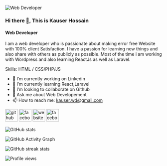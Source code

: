 ![Web Developer](https://scontent.fdac7-1.fna.fbcdn.net/v/t39.30808-6/284198254_541450620755505_7956220988924843224_n.png?_nc_cat=106&ccb=1-7&_nc_sid=e3f864&_nc_ohc=xrqGM05WPhUAX_3QQdq&_nc_oc=AQlAYIpH9VYdoXvxbD8CpywT6m32cO9UIPUu-I1D7Mhz88UN3lV7Vs172pi6Rxj11Dc&_nc_ht=scontent.fdac7-1.fna&oh=00_AT8vZVk62G-DWSU4gKAYgB4-xuTQ_W09NPWbUM41WbCmDQ&oe=6299A2C5)

### Hi there 👋, This is Kauser Hossain
#### Web Developer

I  am a web developer who is passionate about making error free Website with 100% client Satisfaction. I have a passion for learning new things and also share with others as publicly as possible. Most of the time i am working  with Wordpress and also learning ReactJs as well as Laravel. 

Skills:   HTML / CSS/PHP/JS

- 🔭 I’m currently working on Linkedin 
- 🌱 I’m currently learning React,Laravel 
- 👯 I’m looking to collaborate on Github 
- 💬 Ask me about Web Developement 
- 📫 How to reach me: kauser.wd@gmail.com 


[<img src='https://cdn.jsdelivr.net/npm/simple-icons@3.0.1/icons/github.svg' alt='github' height='40'>](https://github.com/kauserwd)  [<img src='https://cdn.jsdelivr.net/npm/simple-icons@3.0.1/icons/facebook.svg' alt='facebook' height='40'>](https://www.facebook.com/kauser.cse)  [<img src='https://cdn.jsdelivr.net/npm/simple-icons@3.0.1/icons/icloud.svg' alt='website' height='40'>](https://kauser.ml)  [<img src='https://cdn.jsdelivr.net/npm/simple-icons@3.0.1/icons/facebook.svg' alt='facebook' height='40'>](https:/www.facebook.com/kauser.cse)  

![GitHub stats](https://github-readme-stats.vercel.app/api?username=kauserwd&show_icons=true)  

![GitHub Activity Graph](https://activity-graph.herokuapp.com/graph?username=kauserwd)  

![GitHub streak stats](https://github-readme-streak-stats.herokuapp.com/?user=kauserwd)  

![Profile views](https://gpvc.arturio.dev/kauserwd)  
